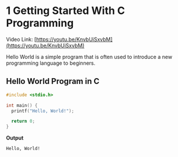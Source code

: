 # 1 Getting Started With C Programming

Video Link: [https://youtu.be/KnvbUiSxvbM](https://youtu.be/KnvbUiSxvbM)

Hello World is a simple program that is often used to introduce a new programming language to beginners.

## Hello World Program in C

```c
#include <stdio.h>

int main() {
  printf("Hello, World!");

  return 0;
}
```

**Output**

```
Hello, World!
```